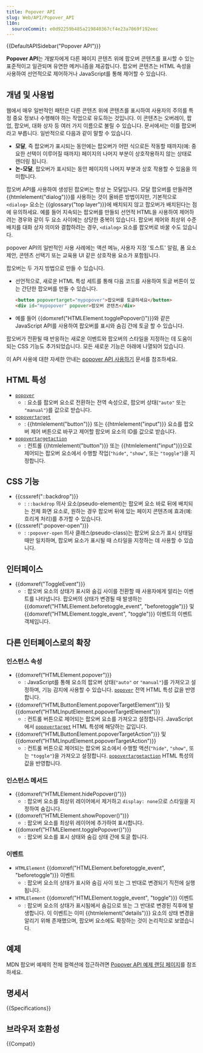```yaml
---
title: Popover API
slug: Web/API/Popover_API
l10n:
  sourceCommit: e0d92259b485a219840367cf4e23a7069f192eec
---
```


{{DefaultAPISidebar("Popover API")}}

**Popover API**는 개발자에게 다른 페이지 콘텐츠 위에 팝오버 콘텐츠를 표시할 수 있는 표준적이고 일관되며 유연한 메커니즘을 제공합니다. 팝오버 콘텐츠는 HTML 속성을 사용하여 선언적으로 제어하거나 JavaScript를 통해 제어할 수 있습니다.

## 개념 및 사용법

웹에서 매우 일반적인 패턴은 다른 콘텐츠 위에 콘텐츠를 표시하여 사용자의 주의를 특정 중요 정보나 수행해야 하는 작업으로 유도하는 것입니다. 이 콘텐츠는 오버레이, 팝업, 팝오버, 대화 상자 등 여러 가지 이름으로 불릴 수 있습니다. 문서에서는 이를 팝오버라고 부릅니다. 일반적으로 다음과 같이 말할 수 있습니다.

- **모달**, 즉 팝오버가 표시되는 동안에는 팝오버가 어떤 식으로든 작동할 때까지(예: 중요한 선택이 이루어질 때까지) 페이지의 나머지 부분이 상호작용하지 않는 상태로  렌더링 됩니다.
- **논-모달**, 팝오버가 표시되는 동안 페이지의 나머지 부분과 상호 작용할 수 있음을 의미합니다.

팝오버 API를 사용하여 생성된 팝오버는 항상 논 모달입니다. 모달 팝오버를 만들려면 {{htmlelement("dialog")}}를 사용하는 것이 올바른 방법이지만, 기본적으로 `<dialog>` 요소는 {{glossary("top layer")}}에 배치되지 않고 팝오버가 배치된다는 점에 유의하세요. 예를 들어 지속되는 팝오버를 만들되 선언적 HTML을 사용하여 제어하려는 경우와 같이 두 요소 사이에는 상당한 중복이 있습니다. 팝오버 제어와 최상위 수준 배치를 대화 상자 의미와 결합하려는 경우, `<dialog>` 요소를 팝오버로 바꿀 수도 있습니다.

popover API의 일반적인 사용 사례에는 액션 메뉴, 사용자 지정 '토스트' 알림, 폼 요소 제안, 콘텐츠 선택기 또는 교육용 UI 같은 상호작용 요소가 포함됩니다.

팝오버는 두 가지 방법으로 만들 수 있습니다.

- 선언적으로, 새로운 HTML 특성 세트를 통해 다음 코드를 사용하여 토글 버튼이 있는 간단한 팝오버를 만들 수 있습니다.

  ```html
  <button popovertarget="mypopover">팝오버를 토글하세요</button>
  <div id="mypopover" popover>팝오버 콘텐츠</div>
  ```

- 예를 들어 {{domxref("HTMLElement.togglePopover()")}}와 같은 JavaScript API를 사용하여 팝오버를 표시와 숨김 간에 토글 할 수 있습니다.

팝오버가 전환될 때 반응하는 새로운 이벤트와 팝오버의 스타일을 지정하는 데 도움이 되는 CSS 기능도 추가되었습니다. 모든 새로운 기능은 아래에 나열되어 있습니다.

이 API 사용에 대한 자세한 안내는 [popover API 사용하기](/ko/docs/Web/API/Popover_API/Using) 문서를 참조하세요.

## HTML 특성

- [`popover`](/ko/docs/Web/HTML/Global_attributes/popover)
  - : 요소를 팝오버 요소로 전환하는 전역 속성으로, 팝오버 상태(`"auto"` 또는 `"manual"`)를 값으로 받습니다.
- [`popovertarget`](/ko/docs/Web/HTML/Element/button#popovertarget)
  - : {{htmlelement("button")}} 또는 {{htmlelement("input")}} 요소를 팝오버 제어 버튼으로 바꾸고 제어할 팝오버 요소의 ID를 값으로 받습니다.
- [`popovertargetaction`](/ko/docs/Web/HTML/Element/button#popovertargetaction)
  - : 컨트롤 {{htmlelement("button")}} 또는 {{htmlelement("input")}}으로 제어되는 팝오버 요소에서 수행할 작업(`"hide"`, `"show"`, 또는 `"toggle"`)을 지정합니다.

## CSS 기능

- {{cssxref("::backdrop")}}
  - : `::backdrop` 의사 요소(pseudo-element)는 팝오버 요소 바로 뒤에 배치되는 전체 화면 요소로, 원하는 경우 팝오버 뒤에 있는 페이지 콘텐츠에 효과(예: 흐리게 처리)를 추가할 수 있습니다.
- {{cssxref(":popover-open")}}
  - : `:popover-open` 의사 클래스(pseudo-class)는 팝오버 요소가 표시 상태일 때만 일치하며, 팝오버 요소가 표시될 때 스타일을 지정하는 데 사용할 수 있습니다.

## 인터페이스

- {{domxref("ToggleEvent")}}
  - : 팝오버 요소의 상태가 표시와 숨김 사이를 전환할 때 사용자에게 알리는 이벤트를 나타냅니다. 팝오버의 상태가 변경될 때 발생하는 {{domxref("HTMLElement.beforetoggle_event", "beforetoggle")}} 및 {{domxref("HTMLElement.toggle_event", "toggle")}} 이벤트의 이벤트 객체입니다.

## 다른 인터페이스로의 확장

### 인스턴스 속성

- {{domxref("HTMLElement.popover")}}
  - : JavaScript를 통해 요소의 팝오버 상태(`"auto"` or `"manual"`)를 가져오고 설정하며, 기능 감지에 사용할 수 있습니다. [`popover`](/ko/docs/Web/HTML/Global_attributes/popover) 전역 HTML 특성 값을 반영합니다.
- {{domxref("HTMLButtonElement.popoverTargetElement")}} 및 {{domxref("HTMLInputElement.popoverTargetElement")}}
  - : 컨트롤 버튼으로 제어되는 팝오버 요소를 가져오고 설정합니다. JavaScript에서 [`popovertarget`](/ko/docs/Web/HTML/Element/button#popovertarget) HTML 특성에 해당하는 값입니다.
- {{domxref("HTMLButtonElement.popoverTargetAction")}} 및 {{domxref("HTMLInputElement.popoverTargetAction")}}
  - : 컨트롤 버튼으로 제어되는 팝오버 요소에서 수행할 액션(`"hide"`, `"show"`, 또는 `"toggle"`)을 가져오고 설정합니다. [`popovertargetaction`](/ko/docs/Web/HTML/Element/button#popovertargetaction) HTML 특성의 값을 반영합니다.

### 인스턴스 메서드

- {{domxref("HTMLElement.hidePopover()")}}
  - : 팝오버 요소를 최상위 레이어에서 제거하고 `display: none`으로 스타일을 지정하여 숨깁니다.
- {{domxref("HTMLElement.showPopover()")}}
  - : 팝오버 요소를 최상위 레이어에 추가하여 표시합니다.
- {{domxref("HTMLElement.togglePopover()")}}
  - : 팝오버 요소를 표시 상태와 숨김 상태 간에 토글 합니다.

### 이벤트

- `HTMLElement` {{domxref("HTMLElement.beforetoggle_event", "beforetoggle")}} 이벤트
  - : 팝오버 요소의 상태가 표시와 숨김 사이 또는 그 반대로 변경되기 직전에 실행됩니다.
- `HTMLElement` {{domxref("HTMLElement.toggle_event", "toggle")}} 이벤트
  - : 팝오버 요소의 상태가 표시됨에서 숨김으로 또는 그 반대로 변경된 직후에 발생합니다. 이 이벤트는 이미 {{htmlelement("details")}} 요소의 상태 변경을 알리기 위해 존재했으며, 팝오버 요소에도 확장하는 것이 논리적으로 보였습니다.

## 예제

MDN 팝오버 예제의 전체 컬렉션에 접근하려면 [Popover API 예제 랜딩 페이지](https://mdn.github.io/dom-examples/popover-api/)를 참조하세요.

## 명세서

{{Specifications}}

## 브라우저 호환성

{{Compat}}
